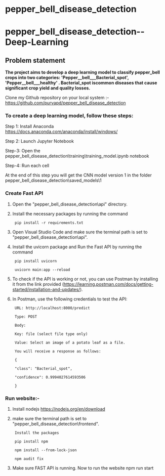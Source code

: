 # pepper_bell_disease_detection

# pepper_bell_disease_detection--Deep-Learning

## Problem statement 

**The project aims to develop a deep learning model to classify pepper_bell crops into two categories: 'Pepper__bell___Bacterial_spot', 'Pepper__bell___healthy' .
Bacterial_spot iscommon diseases that cause significant crop yield and quality losses.**
	
Clone my Github repository on your local system :- https://github.com/purvapd/pepper_bell_disease_detection

### To create a deep learning model, follow these steps:

Step 1: Install Anaconda
https://docs.anaconda.com/anaconda/install/windows/

Step 2: Launch Jupyter Notebook

Step-3: Open the pepper_bell_disease_detection\training\training_model.ipynb notebook 

Step-4:	Run each cell

At the end of this step you will get the CNN model  version 1 in the folder 
pepper_bell_disease_detection\saved_models\1

### Create Fast API

1. Open the "pepper_bell_disease_detection\api" directory.

2. Install the necessary packages by running the command 
	
		pip install -r requirements.txt

3. Open Visual Studio Code and make sure the terminal path is set to "pepper_bell_disease_detection\api".

4. Install the uvicorn package and Run the Fast API by running the command 

		pip install uvicorn

		uvicorn main:app --reload

5. To check if the API is working or not, you can use Postman by installing it from the link provided
(https://learning.postman.com/docs/getting-started/installation-and-updates/).

6. In Postman, use the following credentials to test the API:
	
		URL: http://localhost:8000/predict

		Type: POST

		Body:

		Key: file (select file type only)

		Value: Select an image of a potato leaf as a file.

		You will receive a response as follows:

		{

		"class": "Bacterial_spot",

		"confidence": 0.9994027614593506

		}
	
###  Run website:-
1. Install nodejs 
https://nodejs.org/en/download

2. make sure the terminal path is set to "pepper_bell_disease_detection\frontend".

		Install the packages 

		pip install npm

		npm install --from-lock-json

		npm audit fix

3. Make sure FAST API is running. Now to run the website 
npm run start
	
